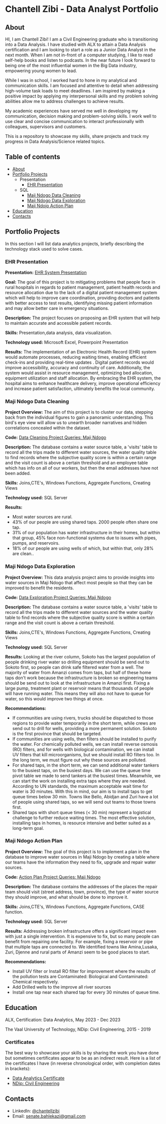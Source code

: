# Chantell Zibi - Data Analyst Portfolio

## About
HI, I am Chantell Zibi! I am a Civil Engineering graduate who is transitioning into a Data Analysis. I have studied with ALX to attain a Data Analysis certification and I am looking to start a role as a Junior Data Analyst in the next month. When I am not in-front of a computer studying, I like to read self-help books and listen to podcasts. In the near future I look forward to being one of the most influential women in the Big Data industry, empowering young women to lead.

While I was in school, I worked hard to hone in my analytical and communication skills. I am focused and attentive to detail when addressing high-volume task loads to meet deadlines. I am inspired by making a positive impact by applying my interpersonal skills and my problem solving abilities allow me to address challenges to achieve results.

My academic experiences have served me well in developing my communication, decision making and problem-solving skills. I work well to use clear and concise communication to interact professionally with colleagues, supervisors and customers.

This is a repository to showcase my skills, share projects and track my progress in Data Analysis/Science related topics.

## Table of contents
- [About](#about)
- [Portfolio Projects](#portfolio-projects)
    - Presentation
        - [EHR Presentation](https://github.com/ChantellZibi/Data-Analysis-Portfolio/#ehr-presentation)
    - SQL
        - [Maji Ndogo Data Cleaning](https://github.com/ChantellZibi/Data-Analysis-Portfolio/#maji-ndogo-data-cleaning)
        - [Maji Ndogo Data Exploration](https://github.com/ChantellZibi/Data-Analysis-Portfolio/#maji-ndogo-data-exploration)
        - [Maji Ndojo Action Plan](https://github.com/ChantellZibi/Data-Analysis-Portfolio/#maji-ndogo-action-plan)
 - [Education](#education)
 - [Contacts](#contacts)

## Portfolio Projects
  In this section I will list data analytics projects, briefly describing the technology stack used to solve cases.

### EHR Presentation
 **Presentation:** [EHR System Presentation](https://github.com/ChantellZibi/Portfolio-Projects/blob/main/EHR%20presentation.pdf)

 **Goal:** The goal of this project is to mitigating problems that people face in rural hospitals in regards to patient management, patient health records and resource allocation due to the lack of a digital patient management system which will help to  improve care coordination, providing doctors and patients with better access to test results, identifying missing patient information and may allow better care in emergency situations.

 **Description:** The project focuses on proposing an EHR system that will help to maintain accurate and accessible patient records.

 **Skills:** Presentation,data analysis, data visualization.

 **Technology used:** Microsoft Excel, Powerpoint Presentation

 **Results:** The implementation of an Electronic Health Record (EHR) system would automate processes, reducing waiting times, enabling efficient check-ins and providing real-time updates . Digital patient records would improve accessibility, accuracy and continuity of care. Additionally, the system would assist in resource management, optimizing bed allocation, equipment utilization and staff allocation. By embracing the EHR system, the hospital aims to enhance healthcare delivery, improve operational efficiency and increase patient satisfaction, ultimately benefits the local community.


### Maji Ndogo Data Cleaning
**Project Overview:** The aim of this project is to cluster our data, stepping back from the individual figures to gain a panoramic understanding. This bird's eye view will allow us to unearth broader narratives and hidden correlations concealed within the dataset.

**Code:** [Data Cleaning Project Queries: Maji Ndogo](https://github.com/ChantellZibi/Portfolio-Projects/blob/main/Data%20Cleaning.sql)

**Description:** The database contains a water source table, a 'visits' table to record all the trips made to different water sources, the water quality table to find records   where the subjective quality score is within a certain range and the visit count is above a certain threshold and an employee table which has info on all of our workers, but then the email addresses have not been added.

**Skills:** Joins,CTE's, Windows Functions, Aggregate Functions, Creating Views

**Technology used:** SQL Server

**Results:** 
- Most water sources are rural.
- 43% of our people are using shared taps. 2000 people often share one tap.
- 31% of our population has water infrastructure in their homes, but within that group, 45% face non-functional systems due to issues with pipes, pumps, and reservoirs.
- 18% of our people are using wells of which, but within that, only 28% are clean..

### Maji Ndogo Data Exploration
**Project Overview:** This data analysis project aims to provide insights into water sources in Maji Ndogo that affect most people so that they can be improved to benefit the residents.

**Code:** [Data Exploration Project Queries: Maji Ndogo](https://github.com/ChantellZibi/Portfolio-Projects/blob/main/Maji%20Ndogo%20Data%20Exploration.sql)

**Description:** The database contains a water source table, a 'visits' table to record all the trips made to different water sources and the water quality table to find records   where the subjective quality score is within a certain range and the visit count is above a certain threshold.

**Skills:** Joins,CTE's, Windows Functions, Aggregate Functions, Creating Views

**Technology used:** SQL Server

**Results:** Looking at the river column, Sokoto has the largest population of people drinking river water so drilling equipment should be send out to Sokoto first, so people can drink safe filtered water from a well. The majority of water from Amanzi comes from taps, but half of these home taps don't work because the infrastructure is broken so engineering teams should be send out to look at the infrastructure in Amanzi first. Fixing a large pump, treatment plant or reservoir means that thousands of people will have running water. This means they will also not have to queue for water, so this would improve two things at once.

**Recommendations:** 
- If communities are using rivers, trucks should be dispatched to those regions to provide water temporarily in the short term, while crews are send out to drill for wells, providing a more permanent solution. Sokoto is the first province that should be targeted.
- If communities are using wells, then filters should be installed to purify the water. For chemically polluted wells, we can install reverse osmosis (RO) filters, and for wells with biological contamination, we can install UV filters that kill microorganisms, but we should install RO filters too. In the long term, we must figure out why these sources are polluted.
- For shared taps, in the short term, we can send additional water tankers to the busiest taps, on the busiest days. We can use the queue time pivot table we made to send tankers at the busiest times. Meanwhile, we can start the work on installing extra taps where they are needed. According to UN standards, the maximum acceptable wait time for water is 30 minutes. With this in mind, our aim is to install taps to get queue times below 30 min. Towns like Bello, Abidjan and Zuri have a lot of people using shared taps, so we will send out teams to those towns first.
- Shared taps with short queue times (< 30 min) represent a logistical challenge to further reduce waiting times. The most effective solution, installing taps in homes, is resource intensive and better suited as a long-term goal.

### Maji Ndogo Action Plan
**Project Overview:** The goal of this project is to implement a plan in the database to improve water sources in Maji Ndogo by creating a table where our teams have the information they need to fix, upgrade and repair water sources.

**Code:** [Action Plan Project Queries: Maji Ndogo](https://github.com/ChantellZibi/Portfolio-Projects/blob/main/Maji%20Ndogo%20Action%20Plan.sql)

**Description:** The database contains the addresses of the places the repair team should visit (street address, town, province), the type of water source they should improve, and what should be done to improve it.

**Skills:** Joins,CTE's, Windows Functions, Aggregate Functions, CASE function.

**Technology used:** SQL Server

**Results:** Addressing broken infrastructure offers a significant impact even with just a single intervention. It is expensive to fix, but so many people can benefit from repairing one facility. For example, fixing a reservoir or pipe that multiple taps are connected to. We identified towns like Amina,Lusaka, Zuri, Djenne and rural parts of Amanzi seem to be good places to start.

**Recommendations:** 
- Install UV filter or Install RO filter for improvement where the results of the pollution tests are Contaminated: Biological and Contaminated: Chemical respectively.
- Add Drilled wells to the improve all river sources
- Install one tap near each shared tap for every 30 minutes of queue time.



## Education
ALX, Certification: Data Analytics, May 2023 - Dec 2023

The Vaal University of Technology, NDip: Civil Engineering, 2015 - 2019

### Certificates
The best way to showcase your skills is by sharing the work you have done but sometimes certificates appear to be as an indirect result. Here is a list of the certificates I have (in reverse chronological order, with completion dates in brackets):
- [Data Analytics Certificate](https://github.com/ChantellZibi/Portfolio-Projects/blob/main/DAcertificate.pdf)
- [NDip: Civil Engineering](https://github.com/ChantellZibi/Portfolio-Projects/blob/main/DAcertificate.pdf)

## Contacts
- LinkedIn: [@chantellzibi](https://www.linkedin.com/in/chantell-zibi/)
- Email: senate.bahlekazi@gmail.com
